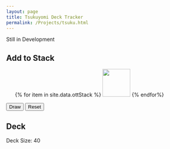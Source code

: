 ```yaml
---
layout: page
title: Tsukuyomi Deck Tracker
permalink: /Projects/tsuku.html
---
```


<link rel="stylesheet" href="../css/tsuku.css">
<script src="../js/tsuku.js"></script>

Still in Development

<!-- Fill Deck -->


<div class="left-half">

<h2>Add to Stack</h2>

<ul>
{% for item in site.data.ottStack %}
    <img src="{{item.img}}" width=75px onclick="addCard('{{item.name}}', '{{item.img}}')">
{% endfor%}
</ul>

<button onclick="drawCard()">Draw</button>
<button onclick="resetDeck()">Reset</button>

</div>
 

<div class="right-half">

<h2>Deck</h2>
<span id="cardCount">Deck Size: 40</span>
<ul>
    <span id="deckPlace"></span>
</ul>

</div>

<script> 
    resetDeck();
</script>